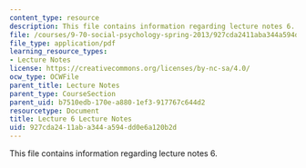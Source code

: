 ```yaml
---
content_type: resource
description: This file contains information regarding lecture notes 6.
file: /courses/9-70-social-psychology-spring-2013/927cda2411aba344a594dd0e6a120b2d_MIT9_70S13_Lect6.pdf
file_type: application/pdf
learning_resource_types:
- Lecture Notes
license: https://creativecommons.org/licenses/by-nc-sa/4.0/
ocw_type: OCWFile
parent_title: Lecture Notes
parent_type: CourseSection
parent_uid: b7510edb-170e-a880-1ef3-917767c644d2
resourcetype: Document
title: Lecture 6 Lecture Notes
uid: 927cda24-11ab-a344-a594-dd0e6a120b2d
---
```

This file contains information regarding lecture notes 6.